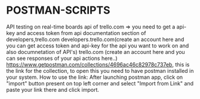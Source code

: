 # POSTMAN-SCRIPTS
API testing on real-time boards api of trello.com
=> you need to get a api-key and access token from api documentation section of developers,trello.com
developers.trello.com(create an account here and you can get access token and api-key for the api you want to work on and also documnetation of API's)
trello.com (create an account here and you can see responses of your api actions here..)
https://www.getpostman.com/collections/4696ac46c82978c737eb, this is the link for the collection, to open this you need to have postman installed in your system.
How to use the link:
After launching postman app, click on "import" button present on top left corner and select "Import from Link" and paste your link there and click import.
